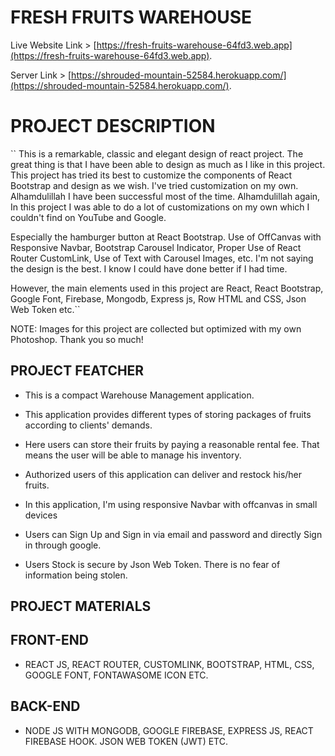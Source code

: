 # FRESH FRUITS WAREHOUSE

Live Website Link > [https://fresh-fruits-warehouse-64fd3.web.app](https://fresh-fruits-warehouse-64fd3.web.app).

Server Link > [https://shrouded-mountain-52584.herokuapp.com/](https://shrouded-mountain-52584.herokuapp.com/).

# PROJECT DESCRIPTION

`` This is a remarkable, classic and elegant design of react project. The great thing is that I have been able to design as much as I like in this project.
 This project has tried its best to customize the components of React Bootstrap and design as we wish. I've tried customization on my own. Alhamdulillah I have been successful most of the time. Alhamdulillah again, In this project I was able to do a lot of customizations on my own which I couldn't find on YouTube and Google.
 
 Especially the hamburger button at React Bootstrap. Use of OffCanvas with Responsive Navbar, Bootstrap Carousel Indicator, Proper Use of React Router CustomLink, Use of Text with Carousel Images, etc. I'm not saying the design is the best. I know I could have done better if I had time.

However, the main elements used in this project are React, React Bootstrap, Google Font, Firebase, Mongodb, Express js, Row HTML and CSS, Json Web Token etc.``

NOTE: Images for this project are collected but optimized with my own Photoshop. Thank you so much!


## PROJECT FEATCHER

* This is a compact Warehouse Management application.

* This application provides different types of storing packages of fruits according to clients' demands.

* Here users can store their fruits by paying a reasonable rental fee. That means the user will be able to manage his inventory.

* Authorized users of this application can deliver and restock his/her fruits.

* In this application, I'm using responsive Navbar with offcanvas in small devices

* Users can Sign Up and Sign in via email and password and directly Sign in through google.

* Users Stock is secure by Json Web Token. There is no fear of information being stolen.


## PROJECT MATERIALS

## FRONT-END
* REACT JS, REACT ROUTER, CUSTOMLINK, BOOTSTRAP, HTML, CSS, GOOGLE FONT, FONTAWASOME ICON ETC. 

## BACK-END
* NODE JS WITH MONGODB, GOOGLE FIREBASE, EXPRESS JS, REACT FIREBASE HOOK. JSON WEB TOKEN (JWT) ETC. 
